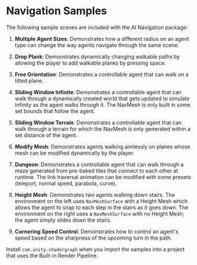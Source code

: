 # Navigation Samples

The following sample scenes are included with the AI Navigation package:

1. **Multiple Agent Sizes**: Demonstrates how a different radius on an agent type can change the way agents navigate through the same scene.

2. **Drop Plank**: Demonstrates dynamically changing walkable paths by allowing the player to add walkable planks by pressing space.

3. **Free Orientation**: Demonstrates a controllable agent that can walk on a tilted plane.

4. **Sliding Window Infinite**: Demonstrates a controllable agent that can walk through a dynamically created world that gets updated to simulate infinity as the agent walks through it. The NavMesh is only built in some set bounds that follow the agent.

5. **Sliding Window Terrain**: Demonstrates a controllable agent that can walk through a terrain for which the NavMesh is only generated within a set distance of the agent.

6. **Modify Mesh**: Demonstrates agents walking aimlessly on planes whose mesh can be modified dynamically by the player.

7. **Dungeon**: Demonstrates a controllable agent that can walk through a maze generated from pre-baked tiles that connect to each other at runtime. The link traversal animation can be modified with some presets (teleport, normal speed, parabola, curve).

8. **Height Mesh**: Demonstrates two agents walking down stairs. The environment on the left uses `NavMeshSurface` with a Height Mesh which allows the agent to snap to each step in the stairs as it goes down. The environment on the right uses a `NavMeshSurface` with no Height Mesh; the agent simply slides down the stairs.

9. **Cornering Speed Control**: Demonstrates how to control an agent's speed based on the sharpness of the upcoming turn in the path.

Install ```com.unity.shadergraph``` when you import the samples into a project that uses the Built-in Render Pipeline.
